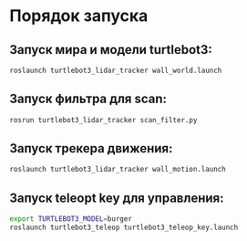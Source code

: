 # Порядок запуска 

## Запуск мира и модели turtlebot3:
```bash
roslaunch turtlebot3_lidar_tracker wall_world.launch
```

## Запуск фильтра для scan:
```bash
rosrun turtlebot3_lidar_tracker scan_filter.py
```

## Запуск трекера движения:
```bash
roslaunch turtlebot3_lidar_tracker wall_motion.launch
```

## Запуск teleopt key для управления:
```bash
export TURTLEBOT3_MODEL=burger
roslaunch turtlebot3_teleop turtlebot3_teleop_key.launch
```
